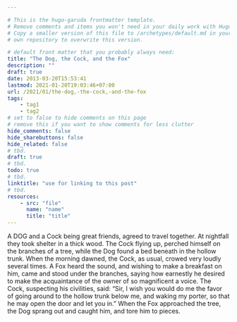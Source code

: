 ```yaml
---

# This is the hugo-garuda frontmatter template.
# Remove comments and items you won't need in your daily work with Hugo.
# Copy a smaller version of this file to /archetypes/default.md in your
# own repository to overwrite this version.

# default front matter that you probably always need:
title: "The Dog, the Cock, and the Fox"
description: ""
draft: true
date: 2013-03-20T15:53:41
lastmod: 2021-01-20T19:03:46+07:00
url: /2021/01/the-dog,-the-cock,-and-the-fox
tags:
    - tag1
    - tag2
# set to false to hide comments on this page
# remove this if you want to show comments for less clutter
hide_comments: false
hide_sharebuttons: false
hide_related: false
# tbd.
draft: true
# tbd.
todo: true
# tbd.
linktitle: "use for linking to this post"
# tbd.
resources:
    - src: "file"
      name: "name"
      title: "title"
---
```

A DOG and a Cock being great friends, agreed to travel together. At nightfall they took shelter in a thick wood. The Cock flying up, perched himself on the branches of a tree, while the Dog found a bed beneath in the hollow trunk. When the morning dawned, the Cock, as usual, crowed very loudly several times. A Fox heard the sound, and wishing to make a breakfast on him, came and stood under the branches, saying how earnestly he desired to make the acquaintance of the owner of so magnificent a voice. The Cock, suspecting his civilities, said: “Sir, I wish you would do me the favor of going around to the hollow trunk below me, and waking my porter, so that he may open the door and let you in.” When the Fox approached the tree, the Dog sprang out and caught him, and tore him to pieces.


